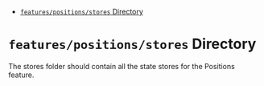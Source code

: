 <!-- START doctoc generated TOC please keep comment here to allow auto update -->
<!-- DON'T EDIT THIS SECTION, INSTEAD RE-RUN doctoc TO UPDATE -->

- [`features/positions/stores` Directory](#featurespositionsstores-directory)

<!-- END doctoc generated TOC please keep comment here to allow auto update -->

# `features/positions/stores` Directory

The stores folder should contain all the state stores for the Positions feature.
